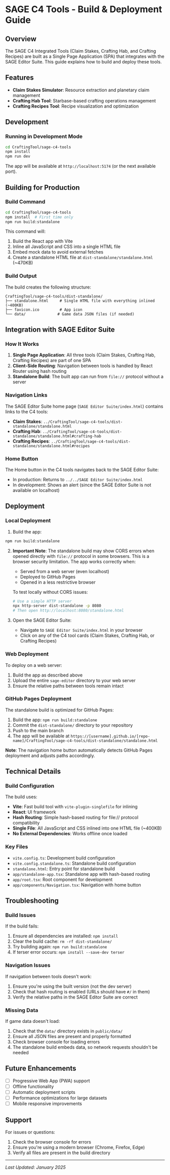 # SAGE C4 Tools - Build & Deployment Guide

## Overview

The SAGE C4 Integrated Tools (Claim Stakes, Crafting Hab, and Crafting Recipes) are built as a Single Page Application (SPA) that integrates with the SAGE Editor Suite. This guide explains how to build and deploy these tools.

## Features

- **Claim Stakes Simulator**: Resource extraction and planetary claim management
- **Crafting Hab Tool**: Starbase-based crafting operations management
- **Crafting Recipes Tool**: Recipe visualization and optimization

## Development

### Running in Development Mode

```bash
cd CraftingTool/sage-c4-tools
npm install
npm run dev
```

The app will be available at `http://localhost:5174` (or the next available port).

## Building for Production

### Build Command

```bash
cd CraftingTool/sage-c4-tools
npm install  # First time only
npm run build:standalone
```

This command will:
1. Build the React app with Vite
2. Inline all JavaScript and CSS into a single HTML file
3. Embed mock data to avoid external fetches
4. Create a standalone HTML file at `dist-standalone/standalone.html` (~470KB)

### Build Output

The build creates the following structure:
```
CraftingTool/sage-c4-tools/dist-standalone/
├── standalone.html     # Single HTML file with everything inlined (~400KB)
├── favicon.ico         # App icon
└── data/              # Game data JSON files (if needed)
```

## Integration with SAGE Editor Suite

### How It Works

1. **Single Page Application**: All three tools (Claim Stakes, Crafting Hab, Crafting Recipes) are part of one SPA
2. **Client-Side Routing**: Navigation between tools is handled by React Router using hash routing
3. **Standalone Build**: The built app can run from `file://` protocol without a server

### Navigation Links

The SAGE Editor Suite home page (`SAGE Editor Suite/index.html`) contains links to the C4 tools:

- **Claim Stakes**: `../CraftingTool/sage-c4-tools/dist-standalone/standalone.html`
- **Crafting Hab**: `../CraftingTool/sage-c4-tools/dist-standalone/standalone.html#crafting-hab`
- **Crafting Recipes**: `../CraftingTool/sage-c4-tools/dist-standalone/standalone.html#recipes`

### Home Button

The Home button in the C4 tools navigates back to the SAGE Editor Suite:
- In production: Returns to `../../SAGE Editor Suite/index.html`
- In development: Shows an alert (since the SAGE Editor Suite is not available on localhost)

## Deployment

### Local Deployment

1. Build the app:
```bash
npm run build:standalone
```

2. **Important Note**: The standalone build may show CORS errors when opened directly with `file://` protocol in some browsers. This is a browser security limitation. The app works correctly when:
   - Served from a web server (even localhost)
   - Deployed to GitHub Pages
   - Opened in a less restrictive browser

   To test locally without CORS issues:
   ```bash
   # Use a simple HTTP server
   npx http-server dist-standalone -p 8080
   # Then open http://localhost:8080/standalone.html
   ```

3. Open the SAGE Editor Suite:
   - Navigate to `SAGE Editor Suite/index.html` in your browser
   - Click on any of the C4 tool cards (Claim Stakes, Crafting Hab, or Crafting Recipes)

### Web Deployment

To deploy on a web server:

1. Build the app as described above
2. Upload the entire `sage-editor` directory to your web server
3. Ensure the relative paths between tools remain intact

### GitHub Pages Deployment

The standalone build is optimized for GitHub Pages:

1. Build the app: `npm run build:standalone`
2. Commit the `dist-standalone/` directory to your repository
3. Push to the main branch
4. The app will be available at `https://[username].github.io/[repo-name]/CraftingTool/sage-c4-tools/dist-standalone/standalone.html`

**Note**: The navigation home button automatically detects GitHub Pages deployment and adjusts paths accordingly.

## Technical Details

### Build Configuration

The build uses:
- **Vite**: Fast build tool with `vite-plugin-singlefile` for inlining
- **React**: UI framework
- **Hash Routing**: Simple hash-based routing for file:// protocol compatibility
- **Single File**: All JavaScript and CSS inlined into one HTML file (~400KB)
- **No External Dependencies**: Works offline once loaded

### Key Files

- `vite.config.ts`: Development build configuration
- `vite.config.standalone.ts`: Standalone build configuration
- `standalone.html`: Entry point for standalone build
- `app/standalone-app.tsx`: Standalone app with hash-based routing
- `app/root.tsx`: Root component for development
- `app/components/Navigation.tsx`: Navigation with home button

## Troubleshooting

### Build Issues

If the build fails:
1. Ensure all dependencies are installed: `npm install`
2. Clear the build cache: `rm -rf dist-standalone/`
3. Try building again: `npm run build:standalone`
4. If terser error occurs: `npm install --save-dev terser`

### Navigation Issues

If navigation between tools doesn't work:
1. Ensure you're using the built version (not the dev server)
2. Check that hash routing is enabled (URLs should have `#/` in them)
3. Verify the relative paths in the SAGE Editor Suite are correct

### Missing Data

If game data doesn't load:
1. Check that the `data/` directory exists in `public/data/`
2. Ensure all JSON files are present and properly formatted
3. Check browser console for loading errors
4. The standalone build embeds data, so network requests shouldn't be needed

## Future Enhancements

- [ ] Progressive Web App (PWA) support
- [ ] Offline functionality
- [ ] Automatic deployment scripts
- [ ] Performance optimizations for large datasets
- [ ] Mobile responsive improvements

## Support

For issues or questions:
1. Check the browser console for errors
2. Ensure you're using a modern browser (Chrome, Firefox, Edge)
3. Verify all files are present in the build directory

---

*Last Updated: January 2025* 